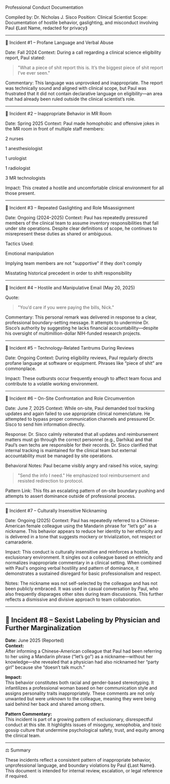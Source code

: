 Professional Conduct Documentation

Compiled by: Dr. Nicholas J. Sisco
Position: Clinical Scientist
Scope: Documentation of hostile behavior, gaslighting, and misconduct involving Paul ⟪Last Name, redacted for privacy⟫


---

📌 Incident #1 – Profane Language and Verbal Abuse

Date: Fall 2024
Context:
During a call regarding a clinical science eligibility report, Paul stated:

> "What a piece of shit report this is. It’s the biggest piece of shit report I’ve ever seen."



Commentary:
This language was unprovoked and inappropriate. The report was technically sound and aligned with clinical scope, but Paul was frustrated that it did not contain declarative language on eligibility—an area that had already been ruled outside the clinical scientist’s role.


---

📌 Incident #2 – Inappropriate Behavior in MR Room

Date: Spring 2025
Context:
Paul made homophobic and offensive jokes in the MR room in front of multiple staff members:

2 nurses

1 anesthesiologist

1 urologist

1 radiologist

3 MR technologists


Impact:
This created a hostile and uncomfortable clinical environment for all those present.


---

📌 Incident #3 – Repeated Gaslighting and Role Misassignment

Date: Ongoing (2024–2025)
Context:
Paul has repeatedly pressured members of the clinical team to assume inventory responsibilities that fall under site operations. Despite clear definitions of scope, he continues to misrepresent these duties as shared or ambiguous.

Tactics Used:

Emotional manipulation

Implying team members are not "supportive" if they don't comply

Misstating historical precedent in order to shift responsibility



---

📌 Incident #4 – Hostile and Manipulative Email (May 20, 2025)

Quote:

> "You’d care if you were paying the bills, Nick."



Commentary:
This personal remark was delivered in response to a clear, professional boundary-setting message. It attempts to undermine Dr. Sisco’s authority by suggesting he lacks financial accountability—despite his oversight of multimillion-dollar NIH-funded research projects.


---

📌 Incident #5 – Technology-Related Tantrums During Reviews

Date: Ongoing
Context:
During eligibility reviews, Paul regularly directs profane language at software or equipment. Phrases like “piece of shit” are commonplace.

Impact:
These outbursts occur frequently enough to affect team focus and contribute to a volatile working environment.


---

📌 Incident #6 – On-Site Confrontation and Role Circumvention

Date: June 7, 2025
Context:
While on-site, Paul demanded tool tracking updates and again failed to use appropriate clinical nomenclature. He attempted to bypass proper communication channels and pressured Dr. Sisco to send him information directly.

Response:
Dr. Sisco calmly reiterated that all updates and reimbursement matters must go through the correct personnel (e.g., Darhika) and that Paul’s own techs are responsible for their records. Dr. Sisco clarified that internal tracking is maintained for the clinical team but external accountability must be managed by site operations.

Behavioral Notes:
Paul became visibly angry and raised his voice, saying:

> "Send the info I need."
He emphasized tool reimbursement and resisted redirection to protocol.



Pattern Link:
This fits an escalating pattern of on-site boundary pushing and attempts to assert dominance outside of professional process.

---
📌 Incident #7 – Culturally Insensitive Nicknaming

Date: Ongoing (2025)
Context:
Paul has repeatedly referred to a Chinese-American female colleague using the Mandarin phrase for "let’s go" as a nickname. This behavior appears to reduce her identity to her ethnicity and is delivered in a tone that suggests mockery or trivialization, not respect or camaraderie.

Impact:
This conduct is culturally insensitive and reinforces a hostile, exclusionary environment. It singles out a colleague based on ethnicity and normalizes inappropriate commentary in a clinical setting. When combined with Paul's ongoing verbal hostility and pattern of dominance, it demonstrates a sustained disregard for basic professionalism and respect.

Notes:
The nickname was not self-selected by the colleague and has not been publicly embraced. It was used in casual conversation by Paul, who also frequently disparages other sites during team discussions. This further reflects a dismissive and divisive approach to team collaboration.

---
## 📌 Incident #8 – Sexist Labeling by Physician and Further Marginalization  
**Date:** June 2025 (Reported)  
**Context:**  
After informing a Chinese-American colleague that Paul had been referring to her using a Mandarin phrase (“let’s go”) as a nickname—without her knowledge—she revealed that a physician had also nicknamed her “party girl” because she “doesn’t talk much.”

**Impact:**  
This behavior constitutes both racial and gender-based stereotyping. It infantilizes a professional woman based on her communication style and assigns personality traits inappropriately. These comments are not only unwanted but were unknown to the colleague, meaning they were being said behind her back and shared among others.

**Pattern Commentary:**  
This incident is part of a growing pattern of exclusionary, disrespectful conduct at this site. It highlights issues of misogyny, xenophobia, and toxic gossip culture that undermine psychological safety, trust, and equity among the clinical team.

---

⚖️ Summary

These incidents reflect a consistent pattern of inappropriate behavior, unprofessional language, and boundary violations by Paul ⟪Last Name⟫. This document is intended for internal review, escalation, or legal reference if required.